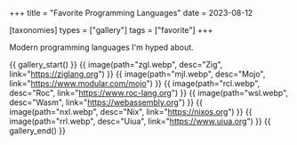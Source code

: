 +++
title = "Favorite Programming Languages"
date = 2023-08-12

[taxonomies]
types = ["gallery"]
tags = ["favorite"]
+++

Modern programming languages I'm hyped about.

<!-- more -->

{{ gallery_start() }}
{{ image(path="zgl.webp", desc="Zig", link="https://ziglang.org") }}
{{ image(path="mjl.webp", desc="Mojo", link="https://www.modular.com/mojo") }}
{{ image(path="rcl.webp", desc="Roc", link="https://www.roc-lang.org") }}
{{ image(path="wsl.webp", desc="Wasm", link="https://webassembly.org") }}
{{ image(path="nxl.webp", desc="Nix", link="https://nixos.org") }}
{{ image(path="rrl.webp", desc="Uiua", link="https://www.uiua.org") }}
{{ gallery_end() }}
